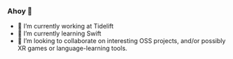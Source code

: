 ### Ahoy 🤝

- 🔭 I’m currently working at Tidelift
- 🌱 I’m currently learning Swift
- 👯 I’m looking to collaborate on interesting OSS projects, and/or possibly XR games or language-learning tools.
